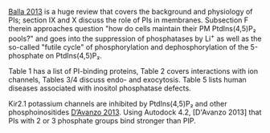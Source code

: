 [Balla 2013] is a huge review that covers the background and physiology of PIs; section IX and X discuss the role of PIs in membranes. Subsection F therein approaches question "how do cells maintain their PM PtdIns(4,5)P₂ pools?" and goes into the suppression of phosphatases by Li<sup>+</sup> as well as the so-called "futile cycle" of phosphorylation and dephosphorylation of the 5-phosphate on PtdIns(4,5)P₂.

Table 1 has a list of PI-binding proteins, Table 2 covers interactions with ion channels, Tables 3/4 discuss endo- and exocytosis. Table 5 lists human diseases associated with inositol phosphatase defects.

Kir2.1 potassium channels are inhibited by PtdIns(4,5)P₂ and other phosphoinositides [D’Avanzo 2013]. Using Autodock 4.2, [D'Avanzo 2013] that PIs with 2 or 3 phosphate groups bind stronger than PIP.

[Balla 2013]: http://physrev.physiology.org/content/93/3/1019.short " (2013). Phosphoinositides: tiny lipids with giant impact on cell regulation. Physiological reviews, 93(3), 1019–1137"
[D’Avanzo 2013]: http://www.jbc.org/content/288/23/16726.short "Lee, S.-J., Cheng, W. W., & Nichols, C. G. (2013). Energetics and location of phosphoinositide binding in human Kir2. 1 channels. Journal of Biological Chemistry, 288(23), 16726–16737"

